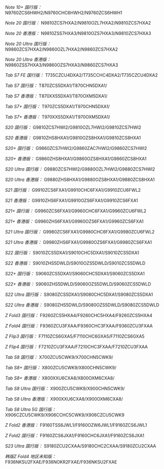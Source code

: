 *Note 10+ 国行版：*
N9760ZCS6HWH2/N9760CHC6HWH2/N9760ZCS6HWH1

*Note 20 国行版：*
N9810ZCS7HXA2/N9810OZL7HXA2/N9810ZCS7HXA2

*Note 20 香港版：*
N9810ZSS7HXA3/N9810OZS7HXA3/N9810ZCS7HXA3

*Note 20 Ultra 国行版：*
N9860ZCS7HXA2/N9860OZL7HXA2/N9860ZCS7HXA2

*Note 20 Ultra 香港版：*
N9860ZSS7HXA3/N9860OZS7HXA3/N9860ZCS7HXA3

*Tab S7 FE 国行版：*
T735CZCU4DXA2/T735CCHC4DXA2/T735CZCU4DXA2

*Tab S7 国行版：*
T870ZCS5DXA1/T870CHN5DXA1/

*Tab S7 香港版：*
T870XXS5DXA1/T870OXM5DXA1/

*Tab S7+ 国行版：*
T970ZCS5DXA1/T970CHN5DXA1/

*Tab S7+ 香港版：*
T970XXS5DXA1/T970OXM5DXA1/

*S20 国行版：*
G9810ZCS7HWI2/G9810OZL7HWI2/G9810ZCS7HWI2

*S20 香港版：*
G9810ZHS8HXA1/G9810OZS8HXA1/G9810ZCS8HXA1

*S20+ 国行版：*
G9860ZCS7HWI2/G9860ZAC7HWI2/G9860ZCS7HWI2

*S20+ 香港版：*
G9860ZHS8HXA1/G9860OZS8HXA1/G9860ZCS8HXA1

*S20 Ultra 国行版：*
G9880ZCS7HWI2/G9880OZL7HWI2/G9880ZCS7HWI2

*S20 Ultra 香港版：*
G9880ZHS8HXA1/G9880OZS8HXA1/G9880ZCS8HXA1

*S21 国行版：*
G9910ZCS6FXA1/G9910CHC6FXA1/G9910ZCU6FWL2

*S21 香港版：*
G9910ZHS6FXA1/G9910OZS6FXA1/G9910ZCS6FXA1

*S21+ 国行版：*
G9960ZCS6FXA1/G9960CHC6FXA1/G9960ZCU6FWL2

*S21+ 香港版：*
G9960ZHS6FXA1/G9960OZS6FXA1/G9960ZCS6FXA1

*S21 Ultra 国行版：*
G9980ZCS6FXA1/G9980CHC6FXA1/G9980ZCU6FWL2

*S21 Ultra 香港版：*
G9980ZHS6FXA1/G9980OZS6FXA1/G9980ZCS6FXA1

*S22 国行版：*
S9010ZCS5DXA1/S9010CHC5DXA1/S9010ZCS5DXA1

*S22 香港版：*
S9010ZHS5DWLD/S9010OZS5DWLD/S9010ZCS5DWLD

*S22+ 国行版：*
S9060ZCS5DXA1/S9060CHC5DXA1/S9060ZCS5DXA1

*S22+ 香港版：*
S9060ZHS5DWLD/S9060OZS5DWLD/S9060ZCS5DWLD

*S22 Ultra 国行版：*
S9080ZCS5DXA1/S9080CHC5DXA1/S9080ZCS5DXA1

*S22 Ultra 香港版：*
S9080ZHS5DWLD/S9080OZS5DWLD/S9080ZCS5DWLD

*Z Fold3 国行版：*
F9260ZCS5HXA4/F9260CHC5HXA4/F9260ZCS5HXA4

*Z Fold4 国行版：*
F9360ZCU3FXAA/F9360CHC3FXAA/F9360ZCU3FXAA

*Z Flip3 国行版：*
F7110ZCS6GXA5/F7110CHC6GXA5/F7110ZCS6GXA5

*Z Flip4 国行版：*
F7210ZCU3FXAA/F7210CHC3FXAA/F7210ZCU3FXAA

*Tab S8 国行版：*
X700ZCU5CWK9/X700CHN5CWK9/

*Tab S8+ 国行版：*
X800ZCU5CWK9/X800CHN5CWK9/

*Tab S8+ 香港版：*
X800XXU6CXA8/X800OXM6CXA8/

*Tab S8 Ultra 国行版：*
X900ZCU5CWK9/X900CHN5CWK9/

*Tab S8 Ultra 香港版：*
X900XXU6CXA8/X900OXM6CXA8/

*Tab S8 Ultra 5G 国行版：*
X906CZCU5CWK9/X906CCHC5CWK9/X906CZCU5CWK9

*Z Fold2 香港版：*
F9160TSS6JWL1/F9160OZW6JWL1/F9160ZCS6JWL1

*Z Fold2 国行版：*
F9160ZCS6JXA1/F9160CHC6JXA1/F9160ZCS6JXA1

*S23 Ultra 国行版：*
S9180ZCU2CXAA/S9180CHC2CXAA/S9180ZCU2CXAA

*韩版Z Fold4 地区未知版：*
F936NKSU2FXAE/F936NOKR2FXAE/F936NKSU2FXAE

